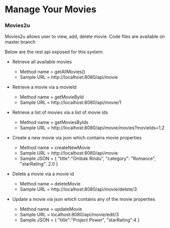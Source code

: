 # Manage Your Movies

### Movies2u 
Movies2u allows user to view, add, delete movie.
Code files are available on master branch

Below are the rest api exposed for this system:

* Retrieve all available movies
  * Method name = getAllMovies() 
  * Sample URL = http://localhost:8080/api/movie

    
* Retrieve a movie via a movieId
  * Method name = getMovieById
  * Sample URL = http://localhost:8080/api/movie/1


* Retrieve a list of movies via a list of movie ids
  * Method name = getMoviesByIds
  * Sample URL = http://localhost:8080/api/movie/movies?movieIds=1,2  
 
   
* Create a new movie via json which contains movie properties
  * Method name = createNewMovie
  * Sample URL =  http://localhost:8080/api/movie
  * Sample JSON = {
    "title":"Ombak Rindu",
    "category": "Romance",
    "starRating": 2.0
    }  
  
  
* Delete a movie via a movie id
  * Method name = deleteMovie
  * Sample URL = http://localhost:8080/api/movie/delete/3
    

* Update a movie via json which contains any of the movie properties
  * Method name = updateMovie
  * Sample URL = localhost:8080/api/movie/edit/3
  * Sample JSON =   {
    "title":"Project Power",
    "starRating":4
    }
